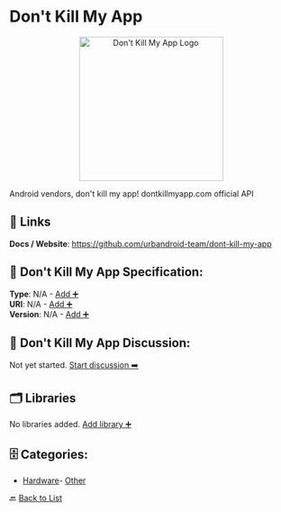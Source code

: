 # Don't Kill My App
<p align="center">
    <img width="256" src="https://raw.githubusercontent.com/apis-list/apis-list/main/apis/dont-kill-my-app/logo_256x256.png" alt="Don't Kill My App Logo"/>
</p>
Android vendors, don't kill my app! dontkillmyapp.com official API

##  🔗 Links
**Docs / Website**: https://github.com/urbandroid-team/dont-kill-my-app

## 🧬 Don't Kill My App Specification:
**Type**: N/A - [Add ➕](https://github.com/apis-list/apis-list/edit/main/apis/dont-kill-my-app/dont-kill-my-app.yaml)  
**URI**: N/A - [Add ➕](https://github.com/apis-list/apis-list/edit/main/apis/dont-kill-my-app/dont-kill-my-app.yaml)  
**Version**: N/A - [Add ➕](https://github.com/apis-list/apis-list/edit/main/apis/dont-kill-my-app/dont-kill-my-app.yaml)

## 💬 Don't Kill My App Discussion:
Not yet started. [Start discussion ➡️](https://github.com/apis-list/apis-list/discussions/new)

## 🗂️ Libraries

No libraries added. [Add library ➕](https://github.com/apis-list/apis-list/edit/main/apis/dont-kill-my-app/dont-kill-my-app.yaml)    


## 🗄️ Categories:
- [Hardware](https://github.com/apis-list/apis-list#hardware-)- [Other](https://github.com/apis-list/apis-list#other-)

🔙  [Back to List](https://github.com/apis-list/apis-list)
